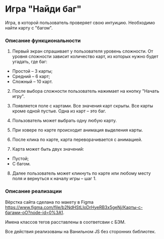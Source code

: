 # Игра "Найди баг"

Игра, в которой пользователь проверяет свою интуицию. Необходимо найти карту с "багом".

### Описание функциональности

1. Первый экран спрашивает у пользователя уровень сложности. От уровня сложности зависит количество карт, из которых нужно будет угадать, где баг:
- Простой – 3 карты;
- Средний – 6 карт;
- Сложный – 10 карт.

2. После выбора сложности пользователь нажимает на кнопку "Начать игру".

3. Появляется поле с картами. Все значения карт скрыты. Все карты кроме одной пустые. Одна из карт – это баг.

4. Пользователь может выбрать одну любую карту.

5. При ховере по карте происходит анимация выделения карты.

6. После клика по карте, карта переворачивается с анимацией.

7. Карта может быть двух значений:
- Пустой;
- С багом.

8. Далее пользователь может кликнуть по карте или любому месту поля и вернуться к началу игры – шаг 1.

### Описание реализации

Вёрстка сайта сделана по макету в Figma https://www.figma.com/file/b2NdHStLIoDrHyeRB3x5geNj/Карты-с-багами-oO?node-id=0%3A1.

Имена классов тегов расставлены в соответсвии с БЭМ.

Все действия реализованы на Ванильном JS без сторонних библиотек.